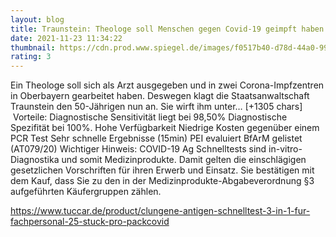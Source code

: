 ```yaml
--- 
layout: blog
title: Traunstein: Theologe soll Menschen gegen Covid-19 geimpft haben
date: 2021-11-23 11:34:22
thumbnail: https://cdn.prod.www.spiegel.de/images/f0517b40-d78d-44a0-990f-2725cb5f3e6a_w1280_r1.77_fpx70.1_fpy55.jpg
rating: 3
---
```

Ein Theologe soll sich als Arzt ausgegeben und in zwei Corona-Impfzentren in Oberbayern gearbeitet haben. Deswegen klagt die Staatsanwaltschaft Traunstein den 50-Jährigen nun an.
Sie wirft ihm unter… [+1305 chars]</br>&nbsp;Vorteile:
Diagnostische Sensitivität liegt bei 98,50%
Diagnostische Spezifität bei 100%.
Hohe Verfügbarkeit
Niedrige Kosten gegenüber einem PCR Test
Sehr schnelle Ergebnisse (15min)
PEI evaluiert
BfArM gelistet (AT079/20)
Wichtiger Hinweis:
COVID-19 Ag Schnelltests sind in-vitro-Diagnostika und somit Medizinprodukte. Damit gelten die einschlägigen gesetzlichen Vorschriften für ihren Erwerb und Einsatz. Sie bestätigen mit dem Kauf, dass Sie zu den in der Medizinprodukte-Abgabeverordnung §3 aufgeführten Käufergruppen zählen.

https://www.tuccar.de/product/clungene-antigen-schnelltest-3-in-1-fur-fachpersonal-25-stuck-pro-pack<a href="https://www.tuccar.de/product/clungene-antigen-schnelltest-3-in-1-fur-fachpersonal-25-stuck-pro-pack">covid</a>